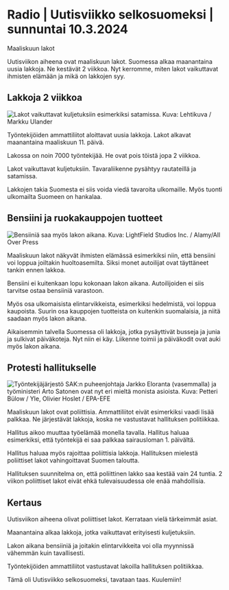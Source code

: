 # Radio \| Uutisviikko selkosuomeksi \| sunnuntai 10.3.2024

Maaliskuun lakot

Uutisviikon aiheena ovat maaliskuun lakot. Suomessa alkaa maanantaina uusia lakkoja. Ne kestävät 2 viikkoa. Nyt kerromme, miten lakot vaikuttavat ihmisten elämään ja mikä on lakkojen syy.

## Lakkoja 2 viikkoa

![Lakot vaikuttavat kuljetuksiin esimerkiksi satamissa. Kuva: Lehtikuva / Markku Ulander](https://images.cdn.yle.fi/image/upload/c_crop,h_2001,w_3558,x_4,y_5/ar_1.7777777777777777,c_fill,g_faces,h_431,w_767/dpr_1.0/q_auto:eco/f_auto/fl_lossy/v1709900620/39-125383865e82fa4a7aee)

Työntekijöiden ammattiliitot aloittavat uusia lakkoja. Lakot alkavat maanantaina maaliskuun 11. päivä.

Lakossa on noin 7000 työntekijää. He ovat pois töistä jopa 2 viikkoa.

Lakot vaikuttavat kuljetuksiin. Tavaraliikenne pysähtyy rautateillä ja satamissa.

Lakkojen takia Suomesta ei siis voida viedä tavaroita ulkomaille. Myös tuonti ulkomailta Suomeen on hankalaa.

## Bensiini ja ruokakauppojen tuotteet

![Bensiiniä saa myös lakon aikana. Kuva: LightField Studios Inc. / Alamy/All Over Press](https://images.cdn.yle.fi/image/upload/c_crop,h_4140,w_7360,x_0,y_445/ar_1.7777777777777777,c_fill,g_faces,h_431,w_767/dpr_1.0/q_auto:eco/f_auto/fl_lossy/v1710079262/39-97337362b28e31264cc)

Maaliskuun lakot näkyvät ihmisten elämässä esimerkiksi niin, että bensiini voi loppua joiltakin huoltoasemilta. Siksi monet autoilijat ovat täyttäneet tankin ennen lakkoa.

Bensiini ei kuitenkaan lopu kokonaan lakon aikana. Autoilijoiden ei siis tarvitse ostaa bensiiniä varastoon.

Myös osa ulkomaisista elintarvikkeista, esimerkiksi hedelmistä, voi loppua kaupoista. Suurin osa kauppojen tuotteista on kuitenkin suomalaisia, ja niitä saadaan myös lakon aikana.

Aikaisemmin talvella Suomessa oli lakkoja, jotka pysäyttivät busseja ja junia ja sulkivat päiväkoteja. Nyt niin ei käy. Liikenne toimii ja päiväkodit ovat auki myös lakon aikana.

## Protesti hallitukselle

![Työntekijäjärjestö SAK:n puheenjohtaja Jarkko Eloranta (vasemmalla) ja työministeri Arto Satonen ovat nyt eri mieltä monista asioista. Kuva: Petteri Bülow / Yle, Olivier Hoslet / EPA-EFE](https://images.cdn.yle.fi/image/upload/c_crop,h_1080,w_1919,x_0,y_0/ar_1.7777777777777777,c_fill,g_faces,h_431,w_767/dpr_1.0/q_auto:eco/f_auto/fl_lossy/v1707924358/39-124438165ccd8d058f0c)

Maaliskuun lakot ovat poliittisia. Ammattiliitot eivät esimerkiksi vaadi lisää palkkaa. Ne järjestävät lakkoja, koska ne vastustavat hallituksen politiikkaa.

Hallitus aikoo muuttaa työelämää monella tavalla. Hallitus haluaa esimerkiksi, että työntekijä ei saa palkkaa sairausloman 1. päivältä.

Hallitus haluaa myös rajoittaa poliittisia lakkoja. Hallituksen mielestä poliittiset lakot vahingoittavat Suomen taloutta.

Hallituksen suunnitelma on, että poliittinen lakko saa kestää vain 24 tuntia. 2 viikon poliittiset lakot eivät ehkä tulevaisuudessa ole enää mahdollisia.

## Kertaus

Uutisviikon aiheena olivat poliittiset lakot. Kerrataan vielä tärkeimmät asiat.

Maanantaina alkaa lakkoja, jotka vaikuttavat erityisesti kuljetuksiin.

Lakon aikana bensiiniä ja joitakin elintarvikkeita voi olla myynnissä vähemmän kuin tavallisesti.

Työntekijöiden ammattiliitot vastustavat lakoilla hallituksen politiikkaa.

Tämä oli Uutisviikko selkosuomeksi, tavataan taas. Kuulemiin!


